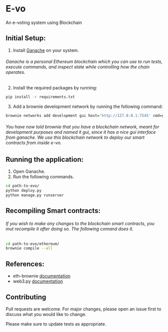 # E-vo

An e-voting system using Blockchain

## Initial Setup:

1. Install [Ganache](https://www.trufflesuite.com/ganache) on  your system. 
  ###### Ganache is a personal Ethereum blockchain which you can use to run tests, execute commands, and inspect state while controlling how the chain operates.
  
2. Install the required packages by running:
```bash
pip install -r requirements.txt
```
3. Add a brownie development network by running the following command:
```bash
brownie networks add development gui host='http://127.0.0.1:7545' cmd=ganache
```
 ###### You have now told brownie that you have a blockchain network, meant for development purposes and named it gui, since it has a nice gui interface from ganache. We use this blockchain network to deploy our smart contracts from inside e-vo.

## Running the application:
1. Open Ganache.
2. Run the following commands.
```bash
cd path-to-evo/
python deploy.py 
python manage.py runserver
```
## Recompiling  Smart contracts:
###### If  you wish to make any changes to the blockchain smart contracts, you mut recompile it  after doing so. The following comand does it.
```bash
cd path-to-evo/ethereum/
brownie compile --all
```

## References:

* eth-brownie [documentation](https://readthedocs.org/projects/eth-brownie/downloads/pdf/v1.3.1_a/)
* web3.py [documentation](https://web3py.readthedocs.io/en/stable/)


## Contributing
Pull requests are welcome. For major changes, please open an issue first to discuss what you would like to change.

Please make sure to update tests as appropriate.
